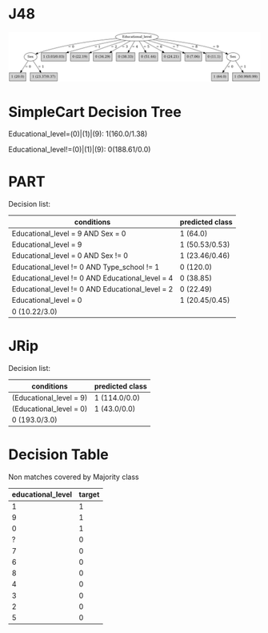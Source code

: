 # J48

![](last_J48_graph.png)

# SimpleCart Decision Tree

Educational_level=(0)|(1)|(9): 1(160.0/1.38)

Educational_level!=(0)|(1)|(9): 0(188.61/0.0)

# PART

Decision list:

conditions|predicted class
---|---
Educational_level = 9 AND Sex = 0| 1 (64.0)
Educational_level = 9| 1 (50.53/0.53)
Educational_level = 0 AND Sex != 0| 1 (23.46/0.46)
Educational_level != 0 AND Type_school != 1| 0 (120.0)
Educational_level != 0 AND Educational_level = 4| 0 (38.85)
Educational_level != 0 AND Educational_level = 2| 0 (22.49)
Educational_level = 0| 1 (20.45/0.45)
| 0 (10.22/3.0)


# JRip

Decision list:

conditions|predicted class
---|---
(Educational_level = 9)|1 (114.0/0.0)
(Educational_level = 0)|1 (43.0/0.0)
|0 (193.0/3.0)


# Decision Table

Non matches covered by Majority class

educational_level|target
---|---
1|1
9|1
0|1
?|0
7|0
6|0
8|0
4|0
3|0
2|0
5|0


